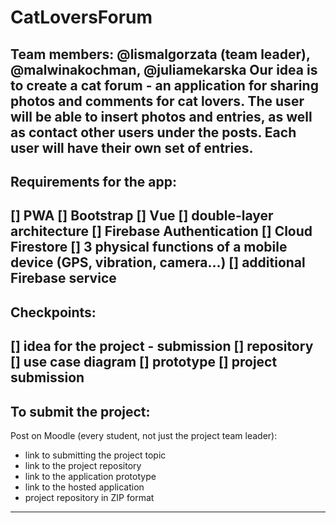# CatLoversForum
Team members: @lismalgorzata (team leader), @malwinakochman, @juliamekarska
Our idea is to create a cat forum - an application for sharing photos and comments for cat lovers. The user will be able to insert photos and entries, as well as contact other users under the posts. Each user will have their own set of entries.
---
## Requirements for the app:
[] PWA
[] Bootstrap
[] Vue
[] double-layer architecture
[] Firebase Authentication
[] Cloud Firestore
[] 3 physical functions of a mobile device (GPS, vibration, camera...)
[] additional Firebase service
---
## Checkpoints:
[] idea for the project - submission
[] repository 
[] use case diagram
[] prototype
[] project submission
---
## To submit the project:
Post on Moodle (every student, not just the project team leader):
- link to submitting the project topic
- link to the project repository
- link to the application prototype
- link to the hosted application
- project repository in ZIP format
---
